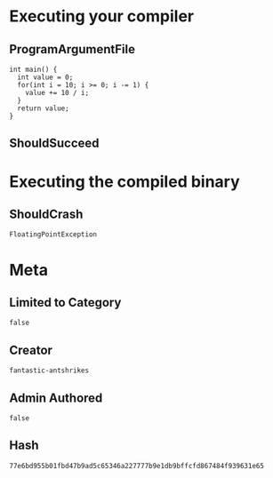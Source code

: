# Executing your compiler

## ProgramArgumentFile

```
int main() {
  int value = 0;
  for(int i = 10; i >= 0; i -= 1) {
    value += 10 / i;
  }
  return value;
}
```

## ShouldSucceed

# Executing the compiled binary

## ShouldCrash

```
FloatingPointException
```

# Meta

## Limited to Category

```
false
```

## Creator

```
fantastic-antshrikes
```

## Admin Authored

```
false
```

## Hash

```
77e6bd955b01fbd47b9ad5c65346a227777b9e1db9bffcfd867484f939631e65
```
